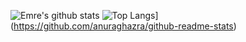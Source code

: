 ![Emre's github stats](https://github-readme-stats.vercel.app/api?username=emrecakmak&show_icons=true&theme=dracula)
![Top Langs](https://github-readme-stats.vercel.app/api/top-langs/?username=emrecakmak)](https://github.com/anuraghazra/github-readme-stats)
